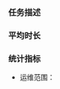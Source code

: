 ### 任务描述
<!--
    简要描述维护工作的任务目标、处理流程和预期效果。
-->


### 平均时长
<!--
    以 “单次耗时/执行频率” 格式记录任务执行所需的平均时长，例如：
    1. 1h/d
    2. 1.5h/w
    3. 4h/m
-->


### 统计指标
<!--
    支持的指标和可选项如下：
    1. 运维范围（多选）：功能、性能、数据

    填写时直接复制注释中的字段即可，多选项以顿号分隔。

    具体评估标准可参考：
    http://git.weiresearch.com/dev/public/tree/master/regulations/statistics-and-evaluation-indicator#%E8%BF%90%E7%BB%B4%E7%B1%BB%E4%BB%BB%E5%8A%A1%E8%AE%B0%E5%BD%95
-->
*   运维范围：
